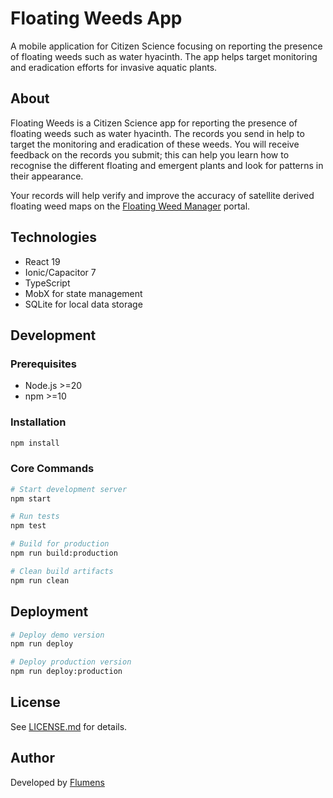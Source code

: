 # Floating Weeds App

A mobile application for Citizen Science focusing on reporting the presence of floating weeds such as water hyacinth. The app helps target monitoring and eradication efforts for invasive aquatic plants.

## About

Floating Weeds is a Citizen Science app for reporting the presence of floating weeds such as water hyacinth. The records you send in help to target the monitoring and eradication of these weeds. You will receive feedback on the records you submit; this can help you learn how to recognise the different floating and emergent plants and look for patterns in their appearance.

Your records will help verify and improve the accuracy of satellite derived floating weed maps on the [Floating Weed Manager](https://www.ceh.ac.uk/data/floating-weed-manager) portal.

## Technologies

- React 19
- Ionic/Capacitor 7
- TypeScript
- MobX for state management
- SQLite for local data storage

## Development

### Prerequisites

- Node.js >=20
- npm >=10

### Installation

```bash
npm install
```

### Core Commands

```bash
# Start development server
npm start

# Run tests
npm test

# Build for production
npm run build:production

# Clean build artifacts
npm run clean
```

## Deployment

```bash
# Deploy demo version
npm run deploy

# Deploy production version
npm run deploy:production
```

## License

See [LICENSE.md](LICENSE.md) for details.

## Author

Developed by [Flumens](https://flumens.io)
